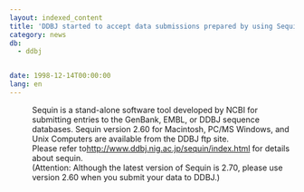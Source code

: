 ```yaml
---
layout: indexed_content
title: 'DDBJ started to accept data submissions prepared by using Sequin 2.60'
category: news
db:
  - ddbj


date: 1998-12-14T00:00:00
lang: en
---
```


<dd>Sequin is a stand-alone software tool developed by NCBI for submitting entries to the GenBank, EMBL, or DDBJ sequence databases. Sequin version 2.60 for Macintosh, PC/MS Windows, and Unix Computers are available from the DDBJ ftp site.<br>
<dd>Please refer to<a href="/sequin/index.html">http://www.ddbj.nig.ac.jp/sequin/index.html</a> for details about sequin.<br>
<dd>(Attention: Although the latest version of Sequin is 2.70, please use version 2.60 when you submit your data to DDBJ.)</dd>
</dd>
</dd>

